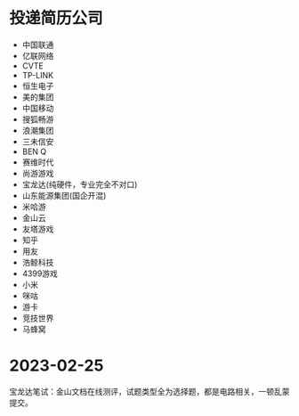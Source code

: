 # 投递简历公司

- 中国联通 
- 亿联网络 
- CVTE 
- TP-LINK
- 恒生电子
- 美的集团
- 中国移动
- 搜狐畅游
- 浪潮集团
- 三未信安
- BEN Q
- 赛维时代
- 尚游游戏
- 宝龙达(纯硬件，专业完全不对口)
- 山东能源集团(国企开混)
- 米哈游
- 金山云
- 友塔游戏
- 知乎
- 用友
- 浩鲸科技
- 4399游戏
- 小米
- 咪咕
- 游卡
- 竞技世界
- 马蜂窝

# 2023-02-25

宝龙达笔试：金山文档在线测评，试题类型全为选择题，都是电路相关，一顿乱蒙提交。
